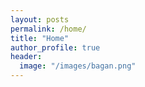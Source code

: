 ```yaml
---
layout: posts
permalink: /home/
title: "Home"
author_profile: true
header:
  image: "/images/bagan.png"
---
```



